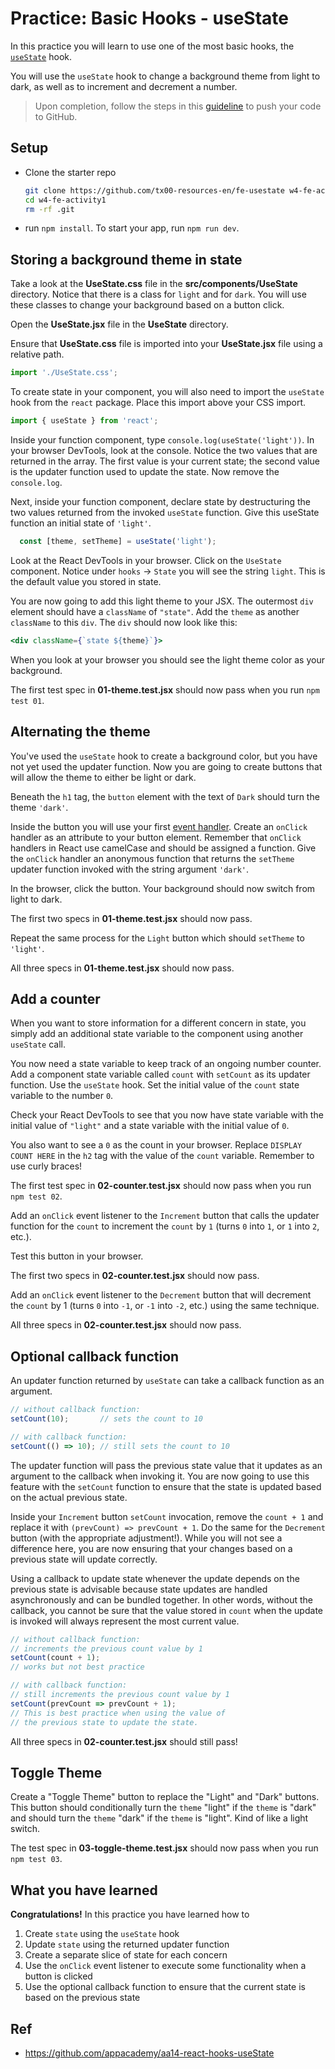 # Practice: Basic Hooks - useState

In this practice you will learn to use one of the most basic hooks, the [`useState`] hook. 

You will use the `useState` hook to change a background theme from light to dark, as well as to increment and decrement a number.

> Upon completion, follow the steps in this [guideline](push-to-github.md) to push your code to GitHub. 

## Setup

- Clone the starter repo
     ```bash
     git clone https://github.com/tx00-resources-en/fe-usestate w4-fe-activity1
     cd w4-fe-activity1
     rm -rf .git
     ```

- run `npm install`. To start your app, run `npm run dev`.

## Storing a background theme in state

Take a look at the __UseState.css__ file in the __src/components/UseState__
directory. Notice that there is a class for `light` and for `dark`. You will use
these classes to change your background based on a button click.

Open the __UseState.jsx__ file in the __UseState__ directory.

Ensure that __UseState.css__ file is imported into your __UseState.jsx__ file using a
relative path.

```js
import './UseState.css';
```

To create state in your component, you will also need to import the `useState`
hook from the `react` package. Place this import above your CSS import.

```js
import { useState } from 'react';
```

Inside your function component, type `console.log(useState('light'))`. In
your browser DevTools, look at the console. Notice the two values that
are returned in the array. The first value is your current state; the second
value is the updater function used to update the state. Now remove the
`console.log`.

Next, inside your function component, declare state by destructuring the two
values returned from the invoked `useState` function. Give this useState
function an initial state of `'light'`.

```js
  const [theme, setTheme] = useState('light');
```

Look at the React DevTools in your browser. Click on the `UseState` component.
Notice under `hooks` -> `State` you will see the string `light`. This is the
default value you stored in state.

You are now going to add this light theme to your JSX. The outermost `div`
element should have a `className` of `"state"`. Add the `theme` as another
`className` to this `div`. The `div` should now look like this:

```jsx
<div className={`state ${theme}`}>
```

When you look at your browser you should see the light theme color as your
background.

The first test spec in __01-theme.test.jsx__ should now pass when you run `npm
test 01`.

## Alternating the theme

You've used the `useState` hook to create a background color, but you have not
yet used the updater function. Now you are going to create buttons that will
allow the theme to either be light or dark.

Beneath the `h1` tag, the `button` element with the text of `Dark` should turn
the theme `'dark'`.

Inside the button you will use your first [event handler]. Create an `onClick`
handler as an attribute to your button element. Remember that `onClick` handlers
in React use camelCase and should be assigned a function. Give the `onClick`
handler an anonymous function that returns the `setTheme` updater function
invoked with the string argument `'dark'`.

In the browser, click the button. Your background should now switch from light
to dark.

The first two specs in __01-theme.test.jsx__ should now pass.

Repeat the same process for the `Light` button which should `setTheme` to
`'light'`.

All three specs in __01-theme.test.jsx__ should now pass.

## Add a counter

When you want to store information for a different concern in state, you simply
add an additional state variable to the component using another `useState` call.

You now need a state variable to keep track of an ongoing number counter. Add
a component state variable called `count` with `setCount` as its updater
function. Use the `useState` hook. Set the initial value of the `count` state
variable to the number `0`.

Check your React DevTools to see that you now have state variable with the
initial value of `"light"` and a state variable with the initial value of `0`.

You also want to see a `0` as the count in your browser. Replace
`DISPLAY COUNT HERE` in the `h2` tag with the value of the `count` variable.
Remember to use curly braces!

The first test spec in __02-counter.test.jsx__ should now pass when you run `npm
test 02`.

Add an `onClick` event listener to the `Increment` button that calls the updater
function for the `count` to increment the `count` by `1` (turns `0` into `1`,
or `1` into `2`, etc.).

Test this button in your browser.

The first two specs in __02-counter.test.jsx__ should now pass.

Add an `onClick` event listener to the `Decrement` button that will decrement
the `count` by 1 (turns `0` into `-1`, or `-1` into `-2`, etc.) using the same
technique.

All three specs in __02-counter.test.jsx__ should now pass.

## Optional callback function

An updater function returned by `useState` can take a callback function as an
argument.

```js
// without callback function:
setCount(10);       // sets the count to 10

// with callback function:
setCount(() => 10); // still sets the count to 10
```

The updater function will pass the previous state value that it updates as an
argument to the callback when invoking it. You are now going to use this feature
with the `setCount` function to ensure that the state is updated based on the
actual previous state.

Inside your `Increment` button `setCount` invocation, remove the `count + 1` and
replace it with `(prevCount) => prevCount + 1`. Do the same for the `Decrement`
button (with the appropriate adjustment!). While you will not see a difference
here, you are now ensuring that your changes based on a previous state will
update correctly.

Using a callback to update state whenever the update depends on the previous
state is advisable because state updates are handled asynchronously and can be
bundled together. In other words, without the callback, you cannot be sure that
the value stored in `count` when the update is invoked will always represent the
most current value.

```js
// without callback function:
// increments the previous count value by 1
setCount(count + 1);
// works but not best practice

// with callback function:
// still increments the previous count value by 1
setCount(prevCount => prevCount + 1);
// This is best practice when using the value of
// the previous state to update the state.
```

All three specs in __02-counter.test.jsx__ should still pass!

## Toggle Theme

Create a "Toggle Theme" button to replace the "Light" and "Dark" buttons. This
button should conditionally turn the `theme` "light" if the `theme` is "dark"
and should turn the `theme` "dark" if the `theme` is "light". Kind of like a
light switch.

The test spec in __03-toggle-theme.test.jsx__ should now pass when you run `npm
test 03`.

## What you have learned

__Congratulations!__ In this practice you have learned how to

1. Create `state` using the `useState` hook
2. Update `state` using the returned updater function
3. Create a separate slice of state for each concern
4. Use the `onClick` event listener to execute some functionality when a button
   is clicked
5. Use the optional callback function to ensure that the current state is based
   on the previous state



## Ref

- https://github.com/appacademy/aa14-react-hooks-useState


<!-- Links -->

[`useState`]: https://react.dev/reference/react/useState
[event handler]: https://react.dev/learn/responding-to-events#adding-event-handlers

